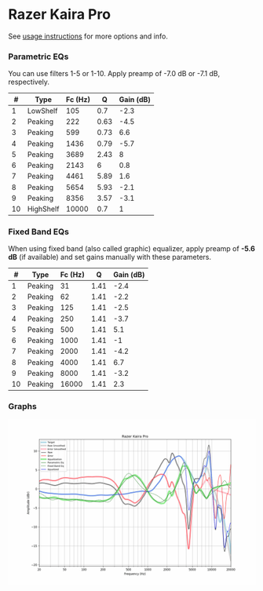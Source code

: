 # Razer Kaira Pro
See [usage instructions](https://github.com/jaakkopasanen/AutoEq#usage) for more options and info.

### Parametric EQs
You can use filters 1-5 or 1-10. Apply preamp of -7.0 dB or -7.1 dB, respectively.

|   # | Type      |   Fc (Hz) |    Q |   Gain (dB) |
|-----|-----------|-----------|------|-------------|
|   1 | LowShelf  |       105 | 0.7  |        -2.3 |
|   2 | Peaking   |       222 | 0.63 |        -4.5 |
|   3 | Peaking   |       599 | 0.73 |         6.6 |
|   4 | Peaking   |      1436 | 0.79 |        -5.7 |
|   5 | Peaking   |      3689 | 2.43 |         8   |
|   6 | Peaking   |      2143 | 6    |         0.8 |
|   7 | Peaking   |      4461 | 5.89 |         1.6 |
|   8 | Peaking   |      5654 | 5.93 |        -2.1 |
|   9 | Peaking   |      8356 | 3.57 |        -3.1 |
|  10 | HighShelf |     10000 | 0.7  |         1   |

### Fixed Band EQs
When using fixed band (also called graphic) equalizer, apply preamp of **-5.6 dB** (if available) and set gains manually with these parameters.

|   # | Type    |   Fc (Hz) |    Q |   Gain (dB) |
|-----|---------|-----------|------|-------------|
|   1 | Peaking |        31 | 1.41 |        -2.4 |
|   2 | Peaking |        62 | 1.41 |        -2.2 |
|   3 | Peaking |       125 | 1.41 |        -2.5 |
|   4 | Peaking |       250 | 1.41 |        -3.7 |
|   5 | Peaking |       500 | 1.41 |         5.1 |
|   6 | Peaking |      1000 | 1.41 |        -1   |
|   7 | Peaking |      2000 | 1.41 |        -4.2 |
|   8 | Peaking |      4000 | 1.41 |         6.7 |
|   9 | Peaking |      8000 | 1.41 |        -3.2 |
|  10 | Peaking |     16000 | 1.41 |         2.3 |

### Graphs
![](./Razer%20Kaira%20Pro.png)
